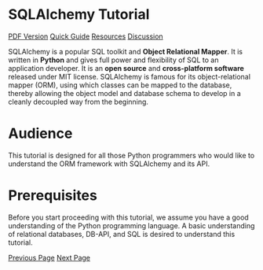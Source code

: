 # SQLAlchemy Tutorial
[PDF Version](../sqlalchemy/sqlalchemy_pdf_version.md)
[Quick Guide](../sqlalchemy/sqlalchemy_quick_guide.md)
[Resources](../sqlalchemy/sqlalchemy_useful_resources.md)
[Discussion](../sqlalchemy/sqlalchemy_discussion.md)

SQLAlchemy is a popular SQL toolkit and **Object Relational Mapper**. It is written in **Python** and gives full power and flexibility of SQL to an application developer. It is an **open source** and **cross-platform software** released under MIT license. SQLAlchemy is famous for its object-relational mapper (ORM), using which classes can be mapped to the database, thereby allowing the object model and database schema to develop in a cleanly decoupled way from the beginning.

# Audience
This tutorial is designed for all those Python programmers who would like to understand the ORM framework with SQLAlchemy and its API.

# Prerequisites
Before you start proceeding with this tutorial, we assume you have a good understanding of the Python programming language. A basic understanding of relational databases, DB-API, and SQL is desired to understand this tutorial.


[Previous Page](../sqlalchemy/index.md) [Next Page](../sqlalchemy/sqlalchemy_introduction.md) 
